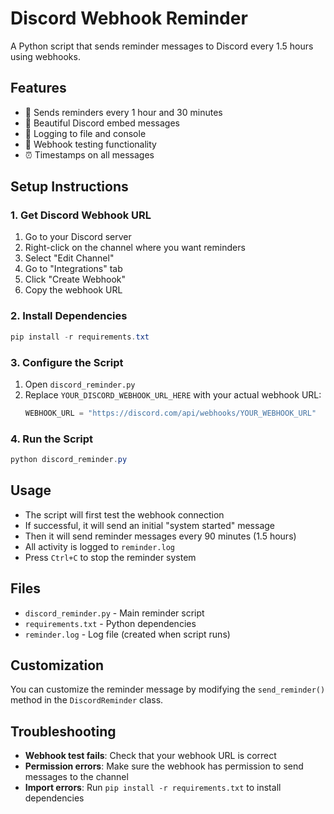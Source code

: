 # Discord Webhook Reminder

A Python script that sends reminder messages to Discord every 1.5 hours using webhooks.

## Features

- 🔔 Sends reminders every 1 hour and 30 minutes
- 📱 Beautiful Discord embed messages
- 📝 Logging to file and console
- 🧪 Webhook testing functionality
- ⏰ Timestamps on all messages

## Setup Instructions

### 1. Get Discord Webhook URL

1. Go to your Discord server
2. Right-click on the channel where you want reminders
3. Select "Edit Channel"
4. Go to "Integrations" tab
5. Click "Create Webhook"
6. Copy the webhook URL

### 2. Install Dependencies

```powershell
pip install -r requirements.txt
```

### 3. Configure the Script

1. Open `discord_reminder.py`
2. Replace `YOUR_DISCORD_WEBHOOK_URL_HERE` with your actual webhook URL:
   ```python
   WEBHOOK_URL = "https://discord.com/api/webhooks/YOUR_WEBHOOK_URL"
   ```

### 4. Run the Script

```powershell
python discord_reminder.py
```

## Usage

- The script will first test the webhook connection
- If successful, it will send an initial "system started" message
- Then it will send reminder messages every 90 minutes (1.5 hours)
- All activity is logged to `reminder.log`
- Press `Ctrl+C` to stop the reminder system

## Files

- `discord_reminder.py` - Main reminder script
- `requirements.txt` - Python dependencies
- `reminder.log` - Log file (created when script runs)

## Customization

You can customize the reminder message by modifying the `send_reminder()` method in the `DiscordReminder` class.

## Troubleshooting

- **Webhook test fails**: Check that your webhook URL is correct
- **Permission errors**: Make sure the webhook has permission to send messages to the channel
- **Import errors**: Run `pip install -r requirements.txt` to install dependencies
